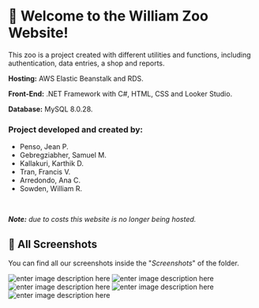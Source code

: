 ﻿#  🦁 Welcome to the William Zoo Website! 

This zoo is a project created with different utilities and functions, including authentication, data entries, a shop and reports.

**Hosting:** AWS Elastic Beanstalk and RDS.

**Front-End:** .NET Framework with C#, HTML, CSS and Looker Studio.

**Database:** MySQL 8.0.28.

### Project developed and created by:
- Penso, Jean P.
- Gebregziabher, Samuel M.
- Kallakuri, Karthik D. 
- Tran, Francis V.
- Arredondo, Ana C.
- Sowden, William R.

&nbsp;

***Note:*** *due to costs this website is no longer being hosted.*

##  🐷 All Screenshots

You can find all our screenshots inside the "*Screenshots*" of the folder.

![enter image description here](https://i.ibb.co/zsygZz5/Home.png)
![enter image description here](https://i.ibb.co/wKftJPX/Our-Animals.png)
![enter image description here](https://i.ibb.co/FJ8rsTx/Shop.png)
![enter image description here](https://i.ibb.co/6PLbSMC/Animal-Report.png)
![enter image description here](https://i.ibb.co/XWz7147/Revenue-Report.png)











